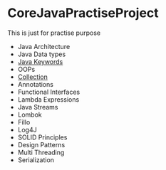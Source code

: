 # CoreJavaPractiseProject

This is just for practise purpose

* Java Architecture
* Java Data types
* [Java Keywords](src/com/keywords/KEYWORDS.MD)
* OOPs
* [Collection](src/com/collection/COLLECTION.MD)
* Annotations 
* Functional Interfaces 
* Lambda Expressions 
* Java Streams 
* Lombok 
* Fillo 
* Log4J 
* SOLID Principles 
* Design Patterns 
* Multi Threading
* Serialization 
